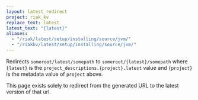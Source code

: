 ```yaml
---
layout: latest_redirect
project: riak_kv
replace_text: latest
latest_text: "{latest}"
aliases:
  - "/riak/latest/setup/installing/source/jvm/"
  - "/riakkv/latest/setup/installing/source/jvm/"
---
```


Redirects `someroot/latest/somepath` to `someroot/{latest}/somepath` 
where `{latest}` is the `project_descriptions.{project}.latest` value
and `{project}` is the metadata value of `project` above.

This page exists solely to redirect from the generated URL to the latest version of
that url.


